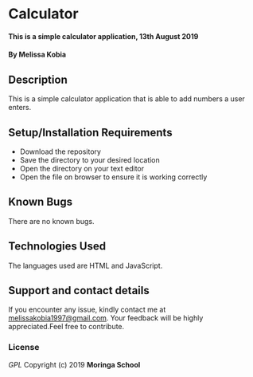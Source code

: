# Calculator
#### This is a simple calculator application, 13th August 2019
#### By **Melissa Kobia**
## Description
This is a simple calculator application that is able to add numbers a user enters. 
## Setup/Installation Requirements
* Download the repository 
* Save the directory to your desired location
* Open the directory on your text editor
* Open the file on browser to ensure it is working correctly

## Known Bugs
There are no known bugs. 
## Technologies Used
The languages used are HTML and JavaScript.
## Support and contact details
If you encounter any issue, kindly contact me at melissakobia1997@gmail.com. Your feedback will be highly appreciated.Feel free to contribute.
### License
*GPL*
Copyright (c) 2019 **Moringa School**